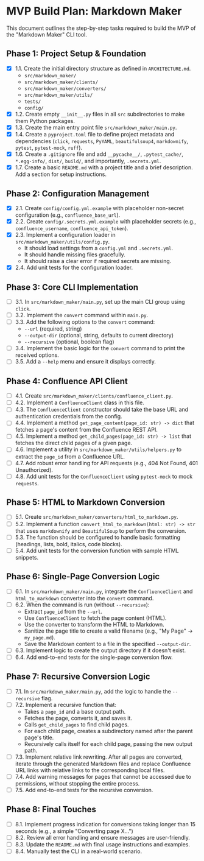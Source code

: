 # MVP Build Plan: Markdown Maker

This document outlines the step-by-step tasks required to build the MVP of the "Markdown Maker" CLI tool.

## Phase 1: Project Setup & Foundation

- [x] 1.1. Create the initial directory structure as defined in `ARCHITECTURE.md`.
    - `src/markdown_maker/`
    - `src/markdown_maker/clients/`
    - `src/markdown_maker/converters/`
    - `src/markdown_maker/utils/`
    - `tests/`
    - `config/`
- [x] 1.2. Create empty `__init__.py` files in all `src` subdirectories to make them Python packages.
- [x] 1.3. Create the main entry point file `src/markdown_maker/main.py`.
- [x] 1.4. Create a `pyproject.toml` file to define project metadata and dependencies (`click`, `requests`, `PyYAML`, `beautifulsoup4`, `markdownify`, `pytest`, `pytest-mock`, `ruff`).
- [x] 1.6. Create a `.gitignore` file and add `__pycache__/`, `.pytest_cache/`, `*.egg-info/`, `dist/`, `build/`, and importantly, `.secrets.yml`.
- [x] 1.7. Create a basic `README.md` with a project title and a brief description. Add a section for setup instructions.

## Phase 2: Configuration Management

- [x] 2.1. Create `config/config.yml.example` with placeholder non-secret configuration (e.g., `confluence_base_url`).
- [x] 2.2. Create `config/.secrets.yml.example` with placeholder secrets (e.g., `confluence_username`, `confluence_api_token`).
- [x] 2.3. Implement a configuration loader in `src/markdown_maker/utils/config.py`.
    - It should load settings from a `config.yml` and `.secrets.yml`.
    - It should handle missing files gracefully.
    - It should raise a clear error if required secrets are missing.
- [x] 2.4. Add unit tests for the configuration loader.

## Phase 3: Core CLI Implementation

- [ ] 3.1. In `src/markdown_maker/main.py`, set up the main CLI group using `click`.
- [ ] 3.2. Implement the `convert` command within `main.py`.
- [ ] 3.3. Add the following options to the `convert` command:
    - `--url` (required, string)
    - `--output-dir` (optional, string, defaults to current directory)
    - `--recursive` (optional, boolean flag)
- [ ] 3.4. Implement the basic logic for the `convert` command to print the received options.
- [ ] 3.5. Add a `--help` menu and ensure it displays correctly.

## Phase 4: Confluence API Client

- [ ] 4.1. Create `src/markdown_maker/clients/confluence_client.py`.
- [ ] 4.2. Implement a `ConfluenceClient` class in this file.
- [ ] 4.3. The `ConfluenceClient` constructor should take the base URL and authentication credentials from the config.
- [ ] 4.4. Implement a method `get_page_content(page_id: str) -> dict` that fetches a page's content from the Confluence REST API.
- [ ] 4.5. Implement a method `get_child_pages(page_id: str) -> list` that fetches the direct child pages of a given page.
- [ ] 4.6. Implement a utility in `src/markdown_maker/utils/helpers.py` to extract the `page_id` from a Confluence URL.
- [ ] 4.7. Add robust error handling for API requests (e.g., 404 Not Found, 401 Unauthorized).
- [ ] 4.8. Add unit tests for the `ConfluenceClient` using `pytest-mock` to mock `requests`.

## Phase 5: HTML to Markdown Conversion

- [ ] 5.1. Create `src/markdown_maker/converters/html_to_markdown.py`.
- [ ] 5.2. Implement a function `convert_html_to_markdown(html: str) -> str` that uses `markdownify` and `BeautifulSoup` to perform the conversion.
- [ ] 5.3. The function should be configured to handle basic formatting (headings, lists, bold, italics, code blocks).
- [ ] 5.4. Add unit tests for the conversion function with sample HTML snippets.

## Phase 6: Single-Page Conversion Logic

- [ ] 6.1. In `src/markdown_maker/main.py`, integrate the `ConfluenceClient` and `html_to_markdown` converter into the `convert` command.
- [ ] 6.2. When the command is run (without `--recursive`):
    - Extract `page_id` from the `--url`.
    - Use `ConfluenceClient` to fetch the page content (HTML).
    - Use the converter to transform the HTML to Markdown.
    - Sanitize the page title to create a valid filename (e.g., "My Page" -> `my_page.md`).
    - Save the Markdown content to a file in the specified `--output-dir`.
- [ ] 6.3. Implement logic to create the output directory if it doesn't exist.
- [ ] 6.4. Add end-to-end tests for the single-page conversion flow.

## Phase 7: Recursive Conversion Logic

- [ ] 7.1. In `src/markdown_maker/main.py`, add the logic to handle the `--recursive` flag.
- [ ] 7.2. Implement a recursive function that:
    - Takes a `page_id` and a base output path.
    - Fetches the page, converts it, and saves it.
    - Calls `get_child_pages` to find child pages.
    - For each child page, creates a subdirectory named after the parent page's title.
    - Recursively calls itself for each child page, passing the new output path.
- [ ] 7.3. Implement relative link rewriting. After all pages are converted, iterate through the generated Markdown files and replace Confluence URL links with relative links to the corresponding local files.
- [ ] 7.4. Add warning messages for pages that cannot be accessed due to permissions, without stopping the entire process.
- [ ] 7.5. Add end-to-end tests for the recursive conversion.

## Phase 8: Final Touches

- [ ] 8.1. Implement progress indication for conversions taking longer than 15 seconds (e.g., a simple "Converting page X...")
- [ ] 8.2. Review all error handling and ensure messages are user-friendly.
- [ ] 8.3. Update the `README.md` with final usage instructions and examples.
- [ ] 8.4. Manually test the CLI in a real-world scenario.
